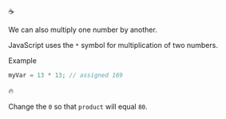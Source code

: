 :coffee:

We can also multiply one number by another.

JavaScript uses the `*` symbol for multiplication of two numbers.

Example

```javascript
myVar = 13 * 13; // assigned 169
```

:fire:

Change the `0` so that `product` will equal `80`.

